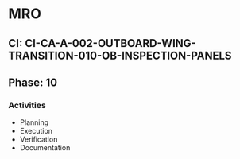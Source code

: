 # MRO

## CI: CI-CA-A-002-OUTBOARD-WING-TRANSITION-010-OB-INSPECTION-PANELS
## Phase: 10

### Activities
- Planning
- Execution
- Verification
- Documentation
